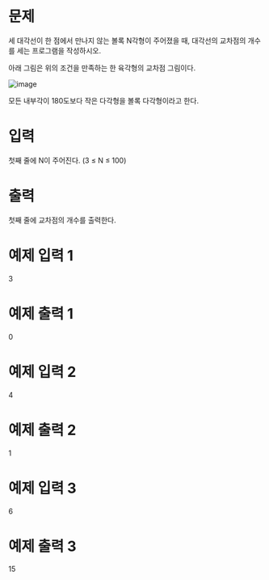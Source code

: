 # 문제
세 대각선이 한 점에서 만나지 않는 볼록 N각형이 주어졌을 때, 대각선의 교차점의 개수를 세는 프로그램을 작성하시오.

아래 그림은 위의 조건을 만족하는 한 육각형의 교차점 그림이다.

![image](https://user-images.githubusercontent.com/45219806/104095211-e860be80-52d8-11eb-887d-0b5ee506577a.png)

모든 내부각이 180도보다 작은 다각형을 볼록 다각형이라고 한다.

# 입력
첫째 줄에 N이 주어진다. (3 ≤ N ≤ 100)

# 출력
첫째 줄에 교차점의 개수를 출력한다.

# 예제 입력 1 
3
# 예제 출력 1 
0
# 예제 입력 2 
4
# 예제 출력 2 
1
# 예제 입력 3 
6
# 예제 출력 3 
15
